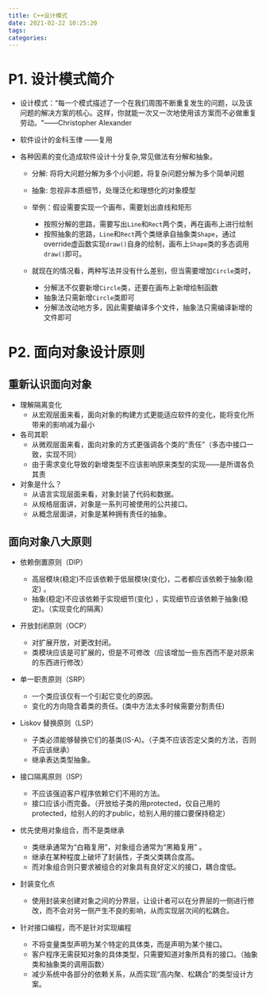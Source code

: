 ```yaml
---
title: C++设计模式
date: 2021-02-22 10:25:20
tags:
categories:
---
```


# P1. 设计模式简介

- 设计模式：“每一个模式描述了一个在我们周围不断重复发生的问题，以及该问题的解决方案的核心。这样，你就能一次又一次地使用该方案而不必做重复劳动。"——Christopher Alexander

- 软件设计的金科玉律 ——复用

- 各种因素的变化造成软件设计十分复杂,常见做法有分解和抽象。

  - 分解: 将将大问题分解为多个小问题，将复杂问题分解为多个简单问题

  - 抽象: 忽视非本质细节，处理泛化和理想化的对象模型

  - 举例：假设需要实现一个画布，需要划出直线和矩形
    - 按照分解的思路，需要写出`Line`和`Rect`两个类，再在画布上进行绘制
    - 按照抽象的思路，`Line`和`Rect`两个类继承自抽象类`Shape`，通过override虚函数实现`draw()`自身的绘制，画布上`Shape`类的多态调用`draw()`即可。
  
  - 就现在的情况看，两种写法并没有什么差别，但当需要增加`Circle`类时，
    - 分解法不仅要新增`Circle`类，还要在画布上新增绘制函数
    - 抽象法只需新增`Circle`类即可
    - 分解法改动地方多，因此需要编译多个文件，抽象法只需编译新增的文件即可

# P2. 面向对象设计原则

## 重新认识面向对象

- 理解隔离变化
  - 从宏观层面来看，面向对象的构建方式更能适应软件的变化，能将变化所带来的影响减为最小
- 各司其职
  - 从微观层面来看，面向对象的方式更强调各个类的“责任”（多态中接口一致，实现不同）
  - 由于需求变化导致的新增类型不应该影响原来类型的实现——是所谓各负其责
- 对象是什么？
  - 从语言实现层面来看，对象封装了代码和数据。
  - 从规格层面讲，对象是一系列可被使用的公共接口。
  - 从概念层面讲，对象是某种拥有责任的抽象。

## 面向对象八大原则

- 依赖倒置原则（DIP）
  - 高层模块(稳定)不应该依赖于低层模块(变化)，二者都应该依赖于抽象(稳定) 。
  - 抽象(稳定)不应该依赖于实现细节(变化) ，实现细节应该依赖于抽象(稳定)。（实现变化的隔离）

- 开放封闭原则（OCP）
  - 对扩展开放，对更改封闭。
  - 类模块应该是可扩展的，但是不可修改（应该增加一些东西而不是对原来的东西进行修改）

- 单一职责原则（SRP）
  - 一个类应该仅有一个引起它变化的原因。
  - 变化的方向隐含着类的责任。(类中方法太多时候需要分割责任)

- Liskov 替换原则（LSP）
  - 子类必须能够替换它们的基类(IS-A)。（子类不应该否定父类的方法，否则不应该继承）
  - 继承表达类型抽象。

- 接口隔离原则（ISP）
  - 不应该强迫客户程序依赖它们不用的方法。
  - 接口应该小而完备。（开放给子类的用protected，仅自己用的protected，给别人的的才public，给别人用的接口要保持稳定）

- 优先使用对象组合，而不是类继承
  - 类继承通常为“白箱复用”，对象组合通常为“黑箱复用” 。
  - 继承在某种程度上破坏了封装性，子类父类耦合度高。
  - 而对象组合则只要求被组合的对象具有良好定义的接口，耦合度低。

- 封装变化点
  - 使用封装来创建对象之间的分界层，让设计者可以在分界层的一侧进行修改，而不会对另一侧产生不良的影响，从而实现层次间的松耦合。

- 针对接口编程，而不是针对实现编程
  - 不将变量类型声明为某个特定的具体类，而是声明为某个接口。
  - 客户程序无需获知对象的具体类型，只需要知道对象所具有的接口。（抽象类和抽象类的调用函数）
  - 减少系统中各部分的依赖关系，从而实现“高内聚、松耦合”的类型设计方案。